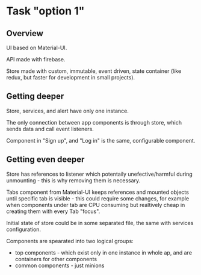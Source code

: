 # Task "option 1"

## Overview

UI based on Material-UI.

API made with firebase.

Store made with custom, immutable, event driven, state container (like redux, but faster for development in small projects).

## Getting deeper

Store, services, and alert have only one instance.

The only connection between app components is through store, which sends data and call event listeners.

Component in "Sign up", and "Log in" is the same, configurable component.


## Getting even deeper

Store has references to listener which potentaily unefective/harmful during unmounting - this is why removing them is necessary.

Tabs component from Material-UI keeps references and mounted objects until specific tab is visible - this could require some changes, for example when components under tab are CPU consuming but realtively cheap in creating them with every Tab "focus".

Initial state of store could be in some separated file, the same with services configuration.

Components are spearated into two logical groups:
* top components - which exist only in one instance in whole ap, and are containers for other components
* common components - just minions

